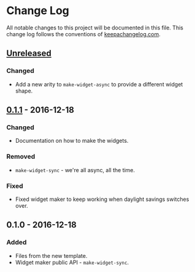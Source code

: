 # Change Log
All notable changes to this project will be documented in this file. This change log follows the conventions of [keepachangelog.com](http://keepachangelog.com/).

## [Unreleased]
### Changed
- Add a new arity to `make-widget-async` to provide a different widget shape.

## [0.1.1] - 2016-12-18
### Changed
- Documentation on how to make the widgets.

### Removed
- `make-widget-sync` - we're all async, all the time.

### Fixed
- Fixed widget maker to keep working when daylight savings switches over.

## 0.1.0 - 2016-12-18
### Added
- Files from the new template.
- Widget maker public API - `make-widget-sync`.

[Unreleased]: https://github.com/your-name/macchiato-sql/compare/0.1.1...HEAD
[0.1.1]: https://github.com/your-name/macchiato-sql/compare/0.1.0...0.1.1

